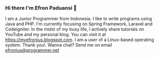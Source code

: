 ### Hi there I'm Efron Paduansi 👋

I am a Junior Programmer from Indonesia. I like to write programs using Java and PHP. I'm currently focusing on Spring Framework, Laravel and Codeigniter. 
In the midst of my busy life, I actively share tutorials on YouTube and my personal blog. You can visit it at https://myefronius.blogspot.com. I am a user of a Linux-based operating system. Thank you!.
Wanna chat? Send me on email efronius@programmer.net

